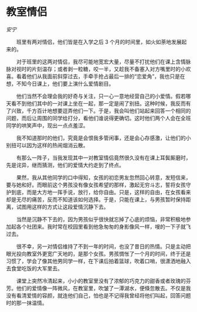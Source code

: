 # 教室情侣

*安宁*

　　班里有两对情侣，他们皆是在入学之后 3 个月的时间里，如火如荼地发展起来的。

　　对于班里的这两对情侣，我尽可能地宽宏大量，尽量不打扰他们在课上含情脉脉对视时的片刻温存；或者剥一粒糖，咬一半，又趁我不备塞入对方嘴里时的小欢喜。看着他们从我面前斜穿过去，手牵手抢占最后一排的“恋爱角”，我也只是在想，不知今日课上，他们要上演什么爱情剧目。

　　他们当然不会理会我的好奇与关注，只一心一意地经营自己的小爱情。假若哪天看不到他们其中的一对课上坐在一起，那一定是闹了别扭。这种时候，我反而有了兴致，千方百计地想要逗弄他们一下。于是，我会叫他们站起来回答一个相同的问题，而后让周围的同学给打分，看他们谁说得更确切。这时他们两个人会在全班同学的哄笑声中，现出一点点羞涩。

　　我不知道那时的他们，究竟是会恨我多管闲事，还是会心存感激，让他们的小别扭可以因为这样的热闹烟消云散。

　　有那么一阵子，当我发现其中一对教室情侣竟然很久没有在课上耳鬓厮磨时，先是诧异，继而猜测，他们的爱情大约走到了终点。

　　果然，我从其他同学的口中得知，女孩的初恋男友忽然回心转意，发短信来，要与她和好。而眼前这个男孩没有像女孩希望的那样，激起无穷斗志，誓将女孩守护到底，而是大方地一挥手说，放行，给你自由。只是，这样的自由，在女孩看来却是无尽的痛苦，反而不知道该如何选择。于是，只能在课上，与男孩暂时保持距离，试图用这样的方式让这段爱情沉静下去。

　　当然是沉静不下去的，因为男孩似乎很快就忘掉了心底的烦恼，非常积极地参加起各个社团来。我时常在校园里看到他急匆匆的身影像风一样，嗖的一下子就飞过去。

　　很不幸，另一对情侣维持了不到一年的时间，也没了昔日的热情。只是主动把眼光投向教室外更宽广天地的，是那个女孩。男孩惆怅了一个月的时间，终于还是习惯了，学会了像其他男同学一样，在下课后拍着篮球，吹着口哨，很潇洒地融入去食堂吃饭的大军里去。

　　课堂上突然冷清起来，小小的教室里没有了浓郁的巧克力的甜香或者玫瑰的芬芳。他们的爱情像一阵微风，在教室里，吹皱了一潭湖水，便倏忽散去。不仅是我没有看清爱情的容颜，就连他们自己，怕也是不记得我曾经将他们叫起，回答问题时的那一抹温情。